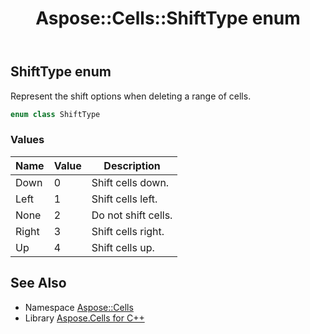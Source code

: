 ﻿---
title: Aspose::Cells::ShiftType enum
linktitle: ShiftType
second_title: Aspose.Cells for C++ API Reference
description: 'Aspose::Cells::ShiftType enum. Represent the shift options when deleting a range of cells in C++.'
type: docs
weight: 24500
url: /cpp/aspose.cells/shifttype/
---
## ShiftType enum


Represent the shift options when deleting a range of cells.

```cpp
enum class ShiftType
```

### Values

| Name | Value | Description |
| --- | --- | --- |
| Down | 0 | Shift cells down. |
| Left | 1 | Shift cells left. |
| None | 2 | Do not shift cells. |
| Right | 3 | Shift cells right. |
| Up | 4 | Shift cells up. |

## See Also

* Namespace [Aspose::Cells](../)
* Library [Aspose.Cells for C++](../../)
